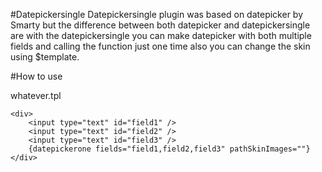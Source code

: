 #Datepickersingle
Datepickersingle plugin was based on datepicker by Smarty but
the difference between both datepicker and datepickersingle
are with the datepickersingle you can make datepicker with both
multiple fields and calling the function just one time also you 
can change the skin using $template.

#How to use

whatever.tpl

    <div>
        <input type="text" id="field1" />
        <input type="text" id="field2" />
        <input type="text" id="field3" />
        {datepickerone fields="field1,field2,field3" pathSkinImages=""}
    </div>
